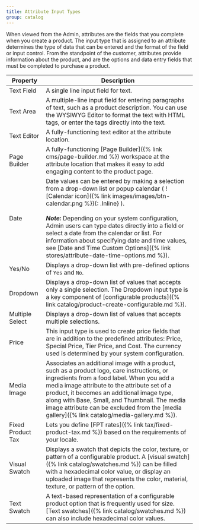 ```yaml
---
title: Attribute Input Types
group: catalog
---
```


When viewed from the Admin, attributes are the fields that you complete when you create a product. The input type that is assigned to an attribute determines the type of data that can be entered and the format of the field or input control. From the standpoint of the customer, attributes provide information about the product, and are the options and data entry fields that must be completed to purchase a product.

|Property|Description|
|--- |--- |
|Text Field|A single line input field for text.|
|Text Area|A multiple-line input field for entering paragraphs of text, such as a product description. You can use the WYSIWYG Editor to format the text with HTML tags, or enter the tags directly into the text.|
|Text Editor|A fully-functioning text editor at the attribute location.|<!--{% if "Default.EE-B2B" contains site.edition %}-->
|Page Builder|A fully-functioning [Page Builder]({% link cms/page-builder.md %}) workspace at the attribute location that makes it easy to add engaging content to the product page.|<!--{% endif %}-->
|Date|Date values can be entered by making a selection from a drop-down list or popup calendar ( ![Calendar icon]({% link images/images/btn-calendar.png %}){: .Inline} ). <br/><br/>**_Note:_** Depending on your system configuration, Admin users can type dates directly into a field or select a date from the calendar or list. For information about specifying date and time values, see [Date and Time Custom Options]({% link stores/attribute-date-time-options.md %}).|
|Yes/No|Displays a drop-down list with pre-defined options of `Yes` and `No`.|
|Dropdown|Displays a drop-down list of values that accepts only a single selection. The Dropdown input type is a key component of [configurable products]({% link catalog/product-create-configurable.md %}).|
|Multiple Select|Displays a drop-down list of values that accepts multiple selections.|
|Price|This input type is used to create price fields that are in addition to the predefined attributes: Price, Special Price, Tier Price, and Cost. The currency used is determined by your system configuration.|
|Media Image|Associates an additional image with a product, such as a product logo, care instructions, or ingredients from a food label. When you add a media image attribute to the attribute set of a product, it becomes an additional image type, along with Base, Small, and Thumbnail. The media image attribute can be excluded from the [media gallery]({% link catalog/media-gallery.md %}).|
|Fixed Product Tax|Lets you define [FPT rates]({% link tax/fixed-product-tax.md %}) based on the requirements of your locale.|
|Visual Swatch|Displays a swatch that depicts the color, texture, or pattern of a configurable product. A [visual swatch]({% link catalog/swatches.md %}) can be filled with a hexadecimal color value, or display an uploaded image that represents the color, material, texture, or pattern of the option.|
|Text Swatch|A text-based representation of a configurable product option that is frequently used for size. [Text swatches]({% link catalog/swatches.md %}) can also include hexadecimal color values.|
